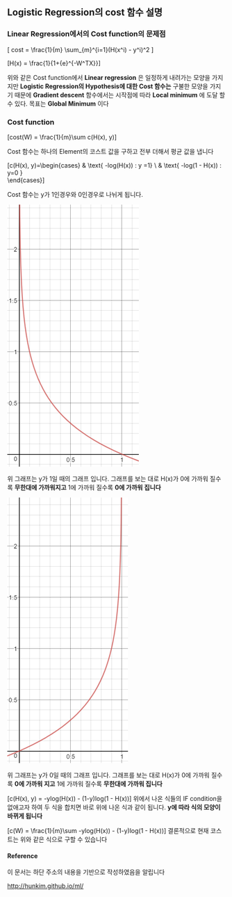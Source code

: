 ## Logistic Regression의 cost 함수 설명

### Linear Regression에서의 Cost function의 문제점
\[ cost = \frac{1}{m} \sum_{m}^{i=1}(H(x^i) - y^i)^2 \]

\[H(x) = \frac{1}{1+{e}^{-W^TX}}\]

위와 같은 Cost function에서 **Linear regression** 은 일정하게 내려가는 모양을 가지지만 **Logistic Regression의 Hypothesis에 대한 Cost 함수는** 구불한 모양을 가지기 때문에 **Gradient descent** 함수에서는 시작점에 따라  **Local minimum** 에 도달 할 수 있다. 목표는 **Global Minimum** 이다

### Cost function
\[cost(W) = \frac{1}{m}\sum c(H(x), y)\]

Cost 함수는 하나의 Element의 코스트 값을 구하고 전부 더해서 평균 값을 냅니다

\[c(H(x), y)=\begin{cases}
 & \text{ -log(H(x))  : y =1}  \\
 & \text{ -log(1 - H(x)) : y=0 }   
\end{cases}\]

Cost 함수는 y가 1인경우와 0인경우로 나뉘게 됩니다.

![y=1](-log(x).png)

위 그래프는 y가 1일 때의 그래프 입니다. 그래프를 보는 대로 H(x)가 0에 가까워 질수록 **무한대에 가까워지고** 1에 가까워 질수록 **0에 가까워 집니다**

![y=0](-log(1-x).png)

위 그래프는 y가 0일 때의 그래프 입니다. 그래프를 보는 대로 H(x)가 0에 가까워 질수록 **0에 가까워 지고** 1에 가까워 질수록 **무한대에 가까워 집니다**

\[c(H(x), y) = -ylog(H(x)) - (1-y)log(1 - H(x))\]
위에서 나온 식들의 IF condition을 없애고자 하여 두 식을 합치면 바로 위에 나온 식과 같이 됩니다. **y에 따라 식의 모양이 바뀌게 됩니다**

\[c(W) = \frac{1}{m}\sum -ylog(H(x)) - (1-y)log(1 - H(x))\]
결론적으로 현재 코스트는 위와 같은 식으로 구할 수 있습니다

#### Reference
이 문서는 하단 주소의 내용을 기반으로 작성하였음을 알립니다

http://hunkim.github.io/ml/
